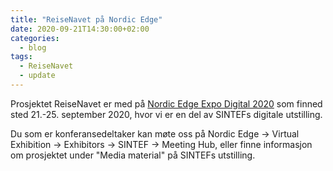 ```yaml
---
title: "ReiseNavet på Nordic Edge"
date: 2020-09-21T14:30:00+02:00
categories:
  - blog
tags:
  - ReiseNavet
  - update
---
```


Prosjektet ReiseNavet er med på [Nordic Edge Expo Digital 2020](https://nordicedge.org/expo/) som finned sted 21.-25. september 2020, hvor vi er en del av SINTEFs digitale utstilling. 

Du som er konferansedeltaker kan møte oss på Nordic Edge -> Virtual Exhibition -> Exhibitors -> SINTEF -> Meeting Hub, eller finne informasjon om prosjektet under "Media material" på SINTEFs utstilling.